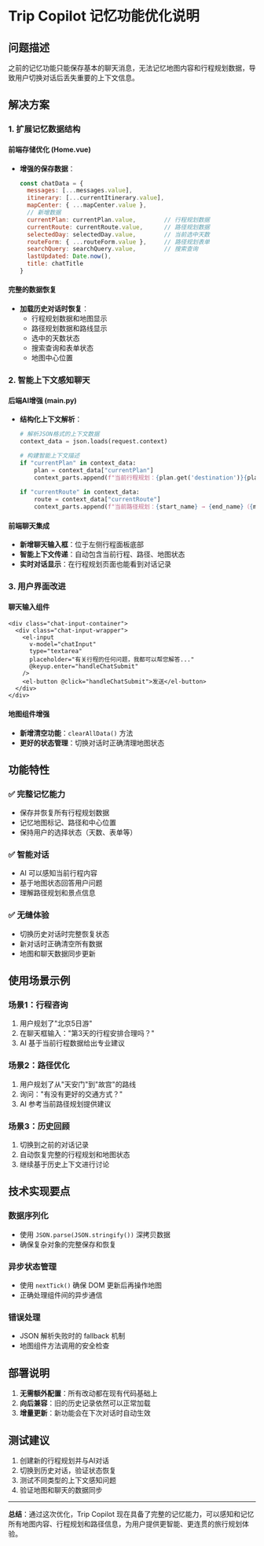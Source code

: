 # Trip Copilot 记忆功能优化说明

## 问题描述
之前的记忆功能只能保存基本的聊天消息，无法记忆地图内容和行程规划数据，导致用户切换对话后丢失重要的上下文信息。

## 解决方案

### 1. 扩展记忆数据结构

#### 前端存储优化 (Home.vue)
- **增强的保存数据**：
  ```javascript
  const chatData = {
    messages: [...messages.value],
    itinerary: [...currentItinerary.value],
    mapCenter: { ...mapCenter.value },
    // 新增数据
    currentPlan: currentPlan.value,        // 行程规划数据
    currentRoute: currentRoute.value,      // 路径规划数据
    selectedDay: selectedDay.value,        // 当前选中天数
    routeForm: { ...routeForm.value },     // 路径规划表单
    searchQuery: searchQuery.value,        // 搜索查询
    lastUpdated: Date.now(),
    title: chatTitle
  }
  ```

#### 完整的数据恢复
- **加载历史对话时恢复**：
  - 行程规划数据和地图显示
  - 路径规划数据和路线显示
  - 选中的天数状态
  - 搜索查询和表单状态
  - 地图中心位置

### 2. 智能上下文感知聊天

#### 后端AI增强 (main.py)
- **结构化上下文解析**：
  ```python
  # 解析JSON格式的上下文数据
  context_data = json.loads(request.context)
  
  # 构建智能上下文描述
  if "currentPlan" in context_data:
      plan = context_data["currentPlan"]
      context_parts.append(f"当前行程规划：{plan.get('destination')}{plan.get('total_days')}日游")
      
  if "currentRoute" in context_data:
      route = context_data["currentRoute"]
      context_parts.append(f"当前路径规划：{start_name} → {end_name}（{mode_text}）")
  ```

#### 前端聊天集成
- **新增聊天输入框**：位于左侧行程面板底部
- **智能上下文传递**：自动包含当前行程、路径、地图状态
- **实时对话显示**：在行程规划页面也能看到对话记录

### 3. 用户界面改进

#### 聊天输入组件
```vue
<div class="chat-input-container">
  <div class="chat-input-wrapper">
    <el-input
      v-model="chatInput"
      type="textarea"
      placeholder="有关行程的任何问题，我都可以帮您解答..."
      @keyup.enter="handleChatSubmit"
    />
    <el-button @click="handleChatSubmit">发送</el-button>
  </div>
</div>
```

#### 地图组件增强
- **新增清空功能**：`clearAllData()` 方法
- **更好的状态管理**：切换对话时正确清理地图状态

## 功能特性

### ✅ 完整记忆能力
- 保存并恢复所有行程规划数据
- 记忆地图标记、路径和中心位置
- 保持用户的选择状态（天数、表单等）

### ✅ 智能对话
- AI 可以感知当前行程内容
- 基于地图状态回答用户问题
- 理解路径规划和景点信息

### ✅ 无缝体验
- 切换历史对话时完整恢复状态
- 新对话时正确清空所有数据
- 地图和聊天数据同步更新

## 使用场景示例

### 场景1：行程咨询
1. 用户规划了"北京5日游"
2. 在聊天框输入："第3天的行程安排合理吗？"
3. AI 基于当前行程数据给出专业建议

### 场景2：路径优化
1. 用户规划了从"天安门"到"故宫"的路线
2. 询问："有没有更好的交通方式？"
3. AI 参考当前路径规划提供建议

### 场景3：历史回顾
1. 切换到之前的对话记录
2. 自动恢复完整的行程规划和地图状态
3. 继续基于历史上下文进行讨论

## 技术实现要点

### 数据序列化
- 使用 `JSON.parse(JSON.stringify())` 深拷贝数据
- 确保复杂对象的完整保存和恢复

### 异步状态管理
- 使用 `nextTick()` 确保 DOM 更新后再操作地图
- 正确处理组件间的异步通信

### 错误处理
- JSON 解析失败时的 fallback 机制
- 地图组件方法调用的安全检查

## 部署说明

1. **无需额外配置**：所有改动都在现有代码基础上
2. **向后兼容**：旧的历史记录依然可以正常加载
3. **增量更新**：新功能会在下次对话时自动生效

## 测试建议

1. 创建新的行程规划并与AI对话
2. 切换到历史对话，验证状态恢复
3. 测试不同类型的上下文感知问题
4. 验证地图和聊天的数据同步

---

**总结**：通过这次优化，Trip Copilot 现在具备了完整的记忆能力，可以感知和记忆所有地图内容、行程规划和路径信息，为用户提供更智能、更连贯的旅行规划体验。
